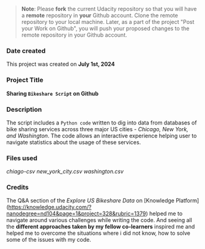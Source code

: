 >**Note**: Please **fork** the current Udacity repository so that you will have a **remote** repository in **your** Github account. Clone the remote repository to your local machine. Later, as a part of the project "Post your Work on Github", you will push your proposed changes to the remote repository in your Github account.

### Date created
This project was created on **July 1st, 2024**

### Project Title
**Sharing `Bikeshare Script` on Github**

### Description
The script includes a `Python code` written to dig into data from databases of bike sharing services across three major US cities - _Chicago, New York, and Washington_. The code allows an interactive experience helping user to navigate statistics about the usage of these services. 

### Files used
_chiago-csv_
_new_york_city.csv_
_washington.csv_

### Credits
The Q&A section of the _Explore US Bikeshare Data_ on [Knowledge Platform] (https://knowledge.udacity.com/?nanodegree=nd104&page=1&project=328&rubric=1379) helped me to navigate around various challenges while writing the code. And seeing all the **different approaches taken by my fellow co-learners** inspired me and helped me to overcome the situations where i did not know, how to solve some of the issues with my code. 
